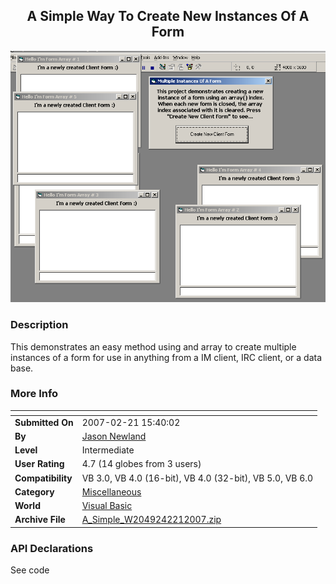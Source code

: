 ﻿<div align="center">

## A Simple Way To Create New Instances Of A Form

<img src="PIC20072211531319989.gif">
</div>

### Description

This demonstrates an easy method using and array to create multiple instances of a form for use in anything from a IM client, IRC client, or a data base.
 
### More Info
 


<span>             |<span>
---                |---
**Submitted On**   |2007-02-21 15:40:02
**By**             |[Jason Newland](https://github.com/Planet-Source-Code/PSCIndex/blob/master/ByAuthor/jason-newland.md)
**Level**          |Intermediate
**User Rating**    |4.7 (14 globes from 3 users)
**Compatibility**  |VB 3\.0, VB 4\.0 \(16\-bit\), VB 4\.0 \(32\-bit\), VB 5\.0, VB 6\.0
**Category**       |[Miscellaneous](https://github.com/Planet-Source-Code/PSCIndex/blob/master/ByCategory/miscellaneous__1-1.md)
**World**          |[Visual Basic](https://github.com/Planet-Source-Code/PSCIndex/blob/master/ByWorld/visual-basic.md)
**Archive File**   |[A\_Simple\_W2049242212007\.zip](https://github.com/Planet-Source-Code/jason-newland-a-simple-way-to-create-new-instances-of-a-form__1-67933/archive/master.zip)

### API Declarations

See code





